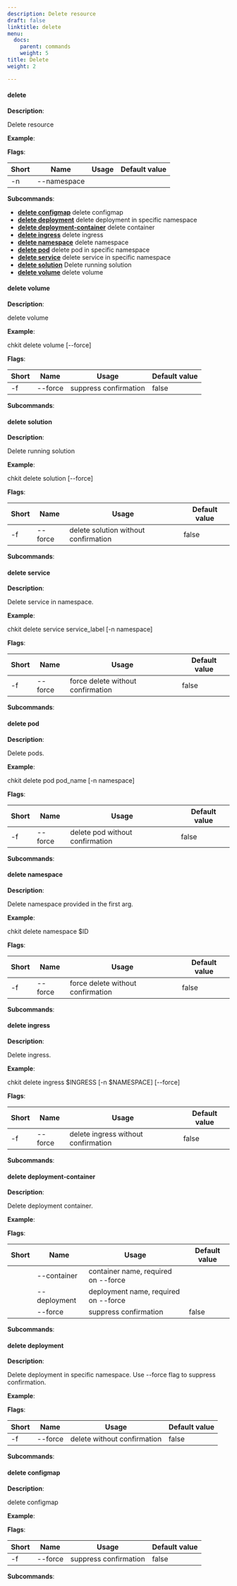```yaml
---
description: Delete resource
draft: false
linktitle: delete
menu:
  docs:
    parent: commands
    weight: 5
title: Delete
weight: 2

---
```


#### <a name="delete">delete</a>

**Description**:

Delete resource

**Example**:



**Flags**:

| Short | Name | Usage | Default value |
| ----- | ---- | ----- | ------------- |
| -n | --namespace |  |  |


**Subcommands**:

* **[delete configmap](#delete_configmap)** delete configmap
* **[delete deployment](#delete_deployment)** delete deployment in specific namespace
* **[delete deployment-container](#delete_deployment-container)** delete container
* **[delete ingress](#delete_ingress)** delete ingress
* **[delete namespace](#delete_namespace)** delete namespace
* **[delete pod](#delete_pod)** delete pod in specific namespace
* **[delete service](#delete_service)** delete service in specific namespace
* **[delete solution](#delete_solution)** Delete running solution
* **[delete volume](#delete_volume)** delete volume


#### <a name="delete_volume">delete volume</a>

**Description**:

delete volume

**Example**:

chkit delete volume [--force]

**Flags**:

| Short | Name | Usage | Default value |
| ----- | ---- | ----- | ------------- |
| -f | --force | suppress confirmation | false |


**Subcommands**:



#### <a name="delete_solution">delete solution</a>

**Description**:

Delete running solution

**Example**:

chkit delete solution [--force]

**Flags**:

| Short | Name | Usage | Default value |
| ----- | ---- | ----- | ------------- |
| -f | --force | delete solution without confirmation | false |


**Subcommands**:



#### <a name="delete_service">delete service</a>

**Description**:

Delete service in namespace.

**Example**:

chkit delete service service_label [-n namespace]

**Flags**:

| Short | Name | Usage | Default value |
| ----- | ---- | ----- | ------------- |
| -f | --force | force delete without confirmation | false |


**Subcommands**:



#### <a name="delete_pod">delete pod</a>

**Description**:

Delete pods.

**Example**:

chkit delete pod pod_name [-n namespace]

**Flags**:

| Short | Name | Usage | Default value |
| ----- | ---- | ----- | ------------- |
| -f | --force | delete pod without confirmation | false |


**Subcommands**:



#### <a name="delete_namespace">delete namespace</a>

**Description**:

Delete namespace provided in the first arg.

**Example**:

chkit delete namespace $ID

**Flags**:

| Short | Name | Usage | Default value |
| ----- | ---- | ----- | ------------- |
| -f | --force | force delete without confirmation | false |


**Subcommands**:



#### <a name="delete_ingress">delete ingress</a>

**Description**:

Delete ingress.

**Example**:

chkit delete ingress $INGRESS [-n $NAMESPACE] [--force]

**Flags**:

| Short | Name | Usage | Default value |
| ----- | ---- | ----- | ------------- |
| -f | --force | delete ingress without confirmation | false |


**Subcommands**:



#### <a name="delete_deployment-container">delete deployment-container</a>

**Description**:

Delete deployment container.

**Example**:



**Flags**:

| Short | Name | Usage | Default value |
| ----- | ---- | ----- | ------------- |
|  | --container | container name, required on --force |  |
|  | --deployment | deployment name, required on --force |  |
|  | --force | suppress confirmation | false |


**Subcommands**:



#### <a name="delete_deployment">delete deployment</a>

**Description**:

Delete deployment in specific namespace.
Use --force flag to suppress confirmation.

**Example**:



**Flags**:

| Short | Name | Usage | Default value |
| ----- | ---- | ----- | ------------- |
| -f | --force | delete without confirmation | false |


**Subcommands**:



#### <a name="delete_configmap">delete configmap</a>

**Description**:

delete configmap

**Example**:



**Flags**:

| Short | Name | Usage | Default value |
| ----- | ---- | ----- | ------------- |
| -f | --force | suppress confirmation | false |


**Subcommands**:



